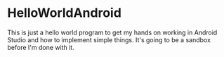 # HelloWorldAndroid

This is just a hello world program to get my hands on working in Android Studio and how to implement simple things.  It's going 
to be a sandbox before I'm done with it.
